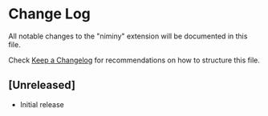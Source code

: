 # Change Log

All notable changes to the "niminy" extension will be documented in this file.

Check [Keep a Changelog](http://keepachangelog.com/) for recommendations on how to structure this file.

## [Unreleased]

- Initial release